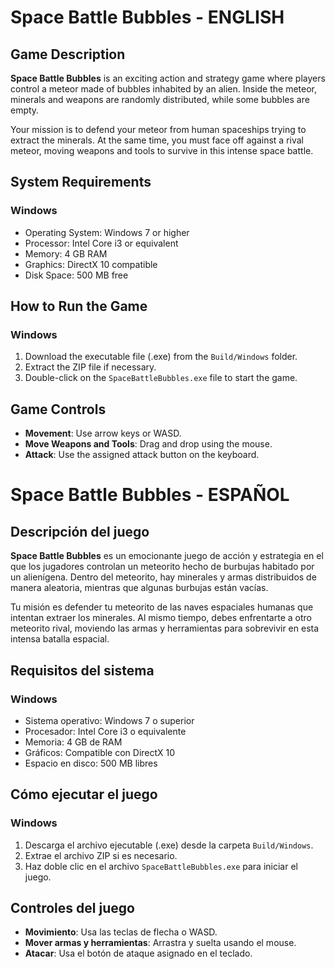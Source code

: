 # Space Battle Bubbles  - ENGLISH

## Game Description
**Space Battle Bubbles** is an exciting action and strategy game where players control a meteor made of bubbles inhabited by an alien. Inside the meteor, minerals and weapons are randomly distributed, while some bubbles are empty.

Your mission is to defend your meteor from human spaceships trying to extract the minerals. At the same time, you must face off against a rival meteor, moving weapons and tools to survive in this intense space battle.

## System Requirements
### Windows
- Operating System: Windows 7 or higher
- Processor: Intel Core i3 or equivalent
- Memory: 4 GB RAM
- Graphics: DirectX 10 compatible
- Disk Space: 500 MB free

## How to Run the Game
### Windows
1. Download the executable file (.exe) from the `Build/Windows` folder.
2. Extract the ZIP file if necessary.
3. Double-click on the `SpaceBattleBubbles.exe` file to start the game.

## Game Controls
- **Movement**: Use arrow keys or WASD.
- **Move Weapons and Tools**: Drag and drop using the mouse.
- **Attack**: Use the assigned attack button on the keyboard.


# Space Battle Bubbles - ESPAÑOL

## Descripción del juego
**Space Battle Bubbles** es un emocionante juego de acción y estrategia en el que los jugadores controlan un meteorito hecho de burbujas habitado por un alienígena. Dentro del meteorito, hay minerales y armas distribuidos de manera aleatoria, mientras que algunas burbujas están vacías.

Tu misión es defender tu meteorito de las naves espaciales humanas que intentan extraer los minerales. Al mismo tiempo, debes enfrentarte a otro meteorito rival, moviendo las armas y herramientas para sobrevivir en esta intensa batalla espacial.

## Requisitos del sistema
### Windows
- Sistema operativo: Windows 7 o superior
- Procesador: Intel Core i3 o equivalente
- Memoria: 4 GB de RAM
- Gráficos: Compatible con DirectX 10
- Espacio en disco: 500 MB libres

## Cómo ejecutar el juego
### Windows
1. Descarga el archivo ejecutable (.exe) desde la carpeta `Build/Windows`.
2. Extrae el archivo ZIP si es necesario.
3. Haz doble clic en el archivo `SpaceBattleBubbles.exe` para iniciar el juego.

## Controles del juego
- **Movimiento**: Usa las teclas de flecha o WASD.
- **Mover armas y herramientas**: Arrastra y suelta usando el mouse.
- **Atacar**: Usa el botón de ataque asignado en el teclado.

